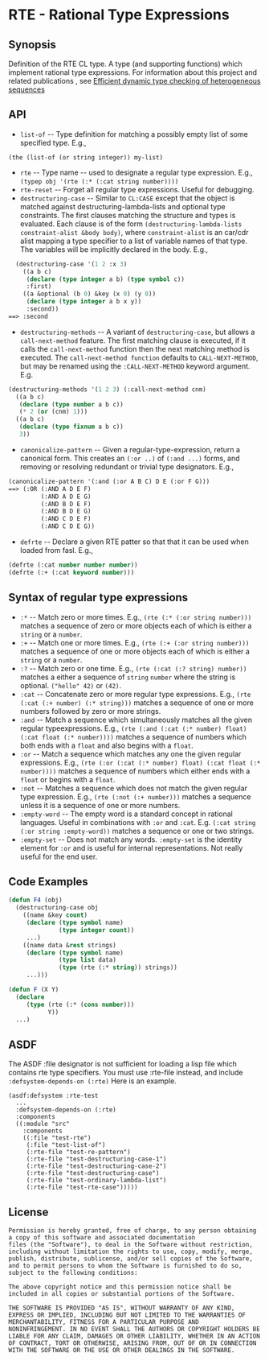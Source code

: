 # RTE - Rational Type Expressions

## Synopsis


Definition of the RTE CL type.  A type (and supporting functions) which implement rational type expressions.
      For information about this project and related publications , see [Efficient dynamic type checking of heterogeneous sequences](https://www.lrde.epita.fr/wiki/Publications/newton.16.rte.report)

## API

* `list-of` -- Type definition for matching a possibly empty list of some specified type.  E.g., 

`(the (list-of (or string integer)) my-list)`

* `rte` -- Type name -- used to designate a regular type expression.  E.g., `(typep obj '(rte (:* (:cat string number))))`
* `rte-reset` -- Forget all regular type expressions.  Useful for debugging.
* `destructuring-case` --   Similar to `CL:CASE` except that the object is matched against destructuring-lambda-lists and
optional type constraints.  The first clauses matching the structure and types is evaluated.
Each clause is of the form `(destructuring-lambda-lists constraint-alist &body body)`,
where `constraint-alist` is an car/cdr alist mapping a type specifier to a list of variable
names of that type.   The variables will be implicitly declared in the body.
E.g.,

```lisp
  (destructuring-case '(1 2 :x 3)
    ((a b c) 
     (declare (type integer a b) (type symbol c))
     :first)
    ((a &optional (b 0) &key (x 0) (y 0)) 
     (declare (type integer a b x y))
     :second))
==> :second
```

* `destructuring-methods` -- A variant of `destructuring-case`, but allows a `call-next-method` feature.
The first matching clause is executed, if it calls the `call-next-method` function
then the next matching method is executed.
The `call-next-method function` defaults to `CALL-NEXT-METHOD`, but may be renamed
using the `:CALL-NEXT-METHOD` keyword argument.
E.g.

```lisp
(destructuring-methods '(1 2 3) (:call-next-method cnm)
  ((a b c)
   (declare (type number a b c))
   (* 2 (or (cnm) 1)))
  ((a b c)
   (declare (type fixnum a b c))
   3))
```

* `canonicalize-pattern` --  Given a regular-type-expression, return a canonical form.
This creates an `(:or ..)` of `(:and ...)` forms, and
removing or resolving redundant or trivial type designators.  E.g.,

```lisp
(canonicalize-pattern '(:and (:or A B C) D E (:or F G)))
==> (:OR (:AND A D E F)
         (:AND A D E G)
         (:AND B D E F)
         (:AND B D E G)
         (:AND C D E F)
         (:AND C D E G))
```

* `defrte` -- Declare a given RTE patter so that that it can be used when loaded from fasl.  E.g.,
```lisp
(defrte (:cat number number number))
(defrte (:+ (:cat keyword number)))
```

## Syntax of regular type expressions

* `:*` -- Match zero or more times.  E.g., `(rte (:* (:or string number)))` matches a
     sequence of zero or more objects each of which is either a `string` or a `number`.
* `:+` -- Match one or more times.  E.g., `(rte (:+ (:or string number)))` matches a
     sequence of one or more objects each of which is either a `string` or a `number`.
* `:?` -- Match zero or one time.  E.g., `(rte (:cat (:? string) number))` matches a either a sequence
of `string` `number` where the string is optional.  `("hello" 42)` or `(42)`.
* `:cat` -- Concatenate zero or more regular type expressions.  E.g., `(rte (:cat (:+ number) (:* string)))` matches a sequence of one or more numbers followed by zero or more strings.
* `:and` -- Match a sequence which simultaneously matches all the given regular typeexpressions.  E.g., `(rte (:and (:cat (:* number) float) (:cat float (:* number))))` matches a sequence of numbers which both ends with a `float` and also begins with a `float`.
* `:or` -- Match a sequence which matches any one the given regular expressions.  E.g., `(rte (:or (:cat (:* number) float) (:cat float (:* number))))` matches a sequence of numbers which either ends with a `float` or begins with a `float`.
* `:not` -- Matches a sequence which does not match the given regular type expression.  E.g., `(rte (:not (:+ number)))` matches a sequence unless it is a sequence of one or more numbers.
* `:empty-word` -- The empty word is a standard concept in
     rational languages.  Useful in combinations with `:or` and
     `:cat`.   E.g. `(:cat string (:or string :empty-word))` matches a sequence or one or two strings.
* `:empty-set` -- Does not match any words.  `:empty-set`
     is the identity element for `:or` and is useful for
     internal representations.  Not really useful for the end user.

## Code Examples

```lisp
(defun F4 (obj)
  (destructuring-case obj
    ((name &key count)
     (declare (type symbol name)
              (type integer count))
     ...)
    ((name data &rest strings)
     (declare (type symbol name)
              (type list data)
              (type (rte (:* string)) strings))
     ...)))
```

```lisp
(defun F (X Y)
  (declare
     (type (rte (:* (cons number)))
           Y))
  ...)
```

## ASDF

The ASDF :file designator is not sufficient for loading a lisp file
which contains rte type specifiers.  You must use :rte-file instead,
and include `:defsystem-depends-on (:rte)`
Here is an example.

```
(asdf:defsystem :rte-test
  ...
  :defsystem-depends-on (:rte)
  :components
  ((:module "src"
    :components
    ((:file "test-rte")
     (:file "test-list-of")
     (:rte-file "test-re-pattern")
     (:rte-file "test-destructuring-case-1")
     (:rte-file "test-destructuring-case-2")
     (:rte-file "test-destructuring-case")
     (:rte-file "test-ordinary-lambda-list")
     (:rte-file "test-rte-case")))))
```


## License

~~~~
Permission is hereby granted, free of charge, to any person obtaining
a copy of this software and associated documentation
files (the "Software"), to deal in the Software without restriction,
including without limitation the rights to use, copy, modify, merge,
publish, distribute, sublicense, and/or sell copies of the Software,
and to permit persons to whom the Software is furnished to do so,
subject to the following conditions:

The above copyright notice and this permission notice shall be
included in all copies or substantial portions of the Software.

THE SOFTWARE IS PROVIDED "AS IS", WITHOUT WARRANTY OF ANY KIND,
EXPRESS OR IMPLIED, INCLUDING BUT NOT LIMITED TO THE WARRANTIES OF
MERCHANTABILITY, FITNESS FOR A PARTICULAR PURPOSE AND
NONINFRINGEMENT. IN NO EVENT SHALL THE AUTHORS OR COPYRIGHT HOLDERS BE
LIABLE FOR ANY CLAIM, DAMAGES OR OTHER LIABILITY, WHETHER IN AN ACTION
OF CONTRACT, TORT OR OTHERWISE, ARISING FROM, OUT OF OR IN CONNECTION
WITH THE SOFTWARE OR THE USE OR OTHER DEALINGS IN THE SOFTWARE.
~~~~
